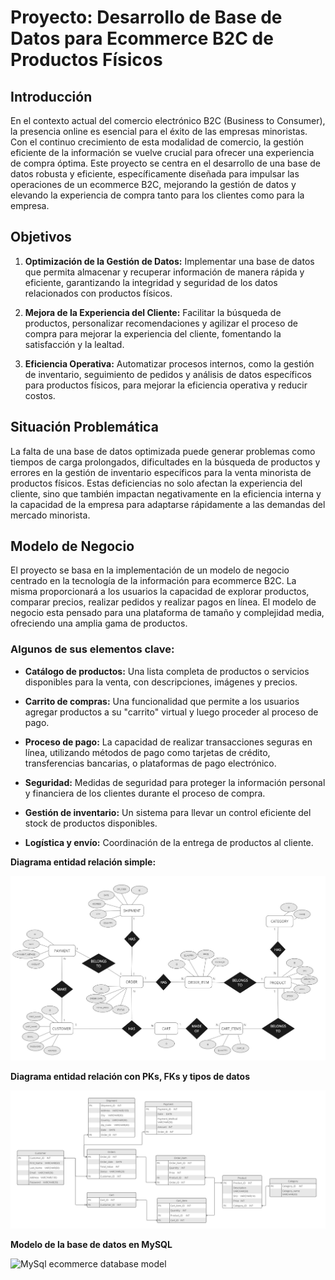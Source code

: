 
# Proyecto: Desarrollo de Base de Datos para Ecommerce B2C de Productos Físicos

## Introducción
En el contexto actual del comercio electrónico B2C (Business to Consumer), la presencia online es esencial para el éxito de las empresas minoristas. Con el continuo crecimiento de esta modalidad de comercio, la gestión eficiente de la información se vuelve crucial para ofrecer una experiencia de compra óptima. Este proyecto se centra en el desarrollo de una base de datos robusta y eficiente, específicamente diseñada para impulsar las operaciones de un ecommerce B2C, mejorando la gestión de datos y elevando la experiencia de compra tanto para los clientes como para la empresa.

## Objetivos
1. **Optimización de la Gestión de Datos:** Implementar una base de datos que permita almacenar y recuperar información de manera rápida y eficiente, garantizando la integridad y seguridad de los datos relacionados con productos físicos.

2. **Mejora de la Experiencia del Cliente:** Facilitar la búsqueda de productos, personalizar recomendaciones y agilizar el proceso de compra para mejorar la experiencia del cliente, fomentando la satisfacción y la lealtad.

3. **Eficiencia Operativa:** Automatizar procesos internos, como la gestión de inventario, seguimiento de pedidos y análisis de datos específicos para productos físicos, para mejorar la eficiencia operativa y reducir costos.

## Situación Problemática
La falta de una base de datos optimizada puede generar problemas como tiempos de carga prolongados, dificultades en la búsqueda de productos y errores en la gestión de inventario específicos para la venta minorista de productos físicos. Estas deficiencias no solo afectan la experiencia del cliente, sino que también impactan negativamente en la eficiencia interna y la capacidad de la empresa para adaptarse rápidamente a las demandas del mercado minorista.

## Modelo de Negocio
El proyecto se basa en la implementación de un modelo de negocio centrado en la tecnología de la información para ecommerce B2C. La misma proporcionará a los usuarios la capacidad de explorar productos, comparar precios, realizar pedidos y realizar pagos en línea. El modelo de negocio esta pensado para una plataforma de tamaño y complejidad media, ofreciendo una amplia gama de productos.

### Algunos de sus elementos clave:

* **Catálogo de productos:** Una lista completa de productos o servicios disponibles para la venta, con descripciones, imágenes y precios.

* **Carrito de compras:** Una funcionalidad que permite a los usuarios agregar productos a su "carrito" virtual y luego proceder al proceso de pago.

* **Proceso de pago:** La capacidad de realizar transacciones seguras en línea, utilizando métodos de pago como tarjetas de crédito, transferencias bancarias, o plataformas de pago electrónico.

* **Seguridad:** Medidas de seguridad para proteger la información personal y financiera de los clientes durante el proceso de compra.

* **Gestión de inventario:** Un sistema para llevar un control eficiente del stock de productos disponibles.

* **Logística y envío:** Coordinación de la entrega de productos al cliente.



**Diagrama entidad relación simple:**

![Diagrama entidad relación del ecommerce 1](/diagramas/ecommerce-ERD-1.jpg?raw=true)

**Diagrama entidad relación con PKs, FKs y tipos de datos**

![Diagrama entidad relación del ecommerce 2](/diagramas/ecommerce-ERD-2.jpg?raw=true)

**Modelo de la base de datos en MySQL**

![MySql ecommerce database model](/diagramas/modelo_der_ecommerce.png.png?raw=true)
